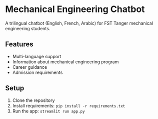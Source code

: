 # Mechanical Engineering Chatbot

A trilingual chatbot (English, French, Arabic) for FST Tanger mechanical engineering students.

## Features
- Multi-language support
- Information about mechanical engineering program
- Career guidance
- Admission requirements

## Setup
1. Clone the repository
2. Install requirements: `pip install -r requirements.txt`
3. Run the app: `streamlit run app.py`
